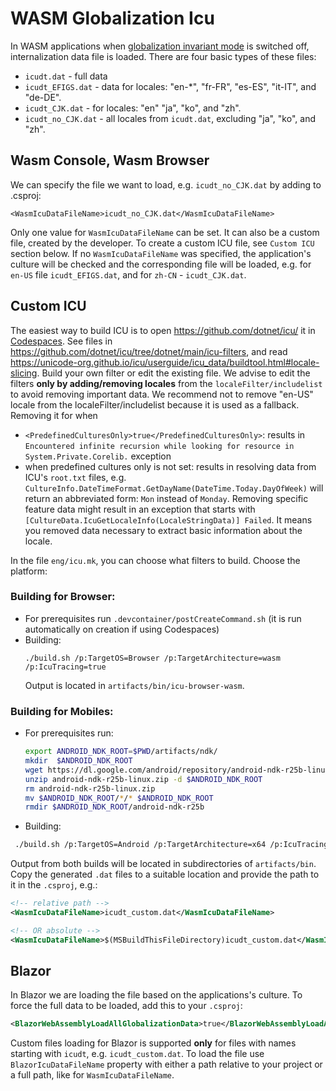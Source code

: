 # WASM Globalization Icu

In WASM applications when [globalization invariant mode](globalization-invariant-mode.md) is switched off, internalization data file is loaded. There are four basic types of these files:
- `icudt.dat` - full data
- `icudt_EFIGS.dat` - data for locales: "en-*", "fr-FR", "es-ES", "it-IT", and "de-DE".
- `icudt_CJK.dat` - for locales: "en" "ja", "ko", and "zh".
- `icudt_no_CJK.dat` - all locales from `icudt.dat`, excluding "ja", "ko", and "zh".

## Wasm Console, Wasm Browser

We can specify the file we want to load, e.g. `icudt_no_CJK.dat` by adding to .csproj:
```
<WasmIcuDataFileName>icudt_no_CJK.dat</WasmIcuDataFileName>
```
Only one value for `WasmIcuDataFileName` can be set. It can also be a custom file, created by the developer. To create a custom ICU file, see `Custom ICU` section below. If no `WasmIcuDataFileName` was specified, the application's culture will be checked and the corresponding file will be loaded, e.g. for `en-US` file `icudt_EFIGS.dat`, and for `zh-CN` - `icudt_CJK.dat`.

## Custom ICU

The easiest way to build ICU is to open https://github.com/dotnet/icu/ it in [Codespaces](docs\workflow\Codespaces.md). See files in https://github.com/dotnet/icu/tree/dotnet/main/icu-filters, and read https://unicode-org.github.io/icu/userguide/icu_data/buildtool.html#locale-slicing. Build your own filter or edit the existing file.
We advise to edit the filters **only by adding/removing locales** from the `localeFilter/includelist` to avoid removing important data. We recommend not to remove "en-US" locale from the localeFilter/includelist because it is used as a fallback. Removing it for when
- `<PredefinedCulturesOnly>true</PredefinedCulturesOnly>`: results in `Encountered infinite recursion while looking for resource in System.Private.Corelib.` exception
- when predefined cultures only is not set: results in resolving data from ICU's `root.txt` files, e.g. `CultureInfo.DateTimeFormat.GetDayName(DateTime.Today.DayOfWeek)` will return an abbreviated form: `Mon` instead of `Monday`.
Removing specific feature data might result in an exception that starts with `[CultureData.IcuGetLocaleInfo(LocaleStringData)] Failed`. It means you removed data necessary to extract basic information about the locale.

 In the file `eng/icu.mk`, you can choose what filters to build. Choose the platform:

### Building for Browser:
* For prerequisites run `.devcontainer/postCreateCommand.sh` (it is run automatically on creation if using Codespaces)
* Building:
    ```
    ./build.sh /p:TargetOS=Browser /p:TargetArchitecture=wasm /p:IcuTracing=true
    ```
  Output is located in `artifacts/bin/icu-browser-wasm`.

### Building for Mobiles:
* For prerequisites run:
    ```bash
    export ANDROID_NDK_ROOT=$PWD/artifacts/ndk/
    mkdir  $ANDROID_NDK_ROOT
    wget https://dl.google.com/android/repository/android-ndk-r25b-linux.zip
    unzip android-ndk-r25b-linux.zip -d $ANDROID_NDK_ROOT
    rm android-ndk-r25b-linux.zip
    mv $ANDROID_NDK_ROOT/*/* $ANDROID_NDK_ROOT
    rmdir $ANDROID_NDK_ROOT/android-ndk-r25b
    ```
* Building:
 ```bash
  ./build.sh /p:TargetOS=Android /p:TargetArchitecture=x64 /p:IcuTracing=true
  ```

Output from both builds will be located in subdirectories of `artifacts/bin`. Copy the generated `.dat` files to a suitable location and provide the  path to it in the `.csproj`, e.g.:

```xml
<!-- relative path -->
<WasmIcuDataFileName>icudt_custom.dat</WasmIcuDataFileName>

<!-- OR absolute -->
<WasmIcuDataFileName>$(MSBuildThisFileDirectory)icudt_custom.dat</WasmIcuDataFileName>
```

## Blazor

In Blazor we are loading the file based on the applications's culture.
To force the full data to be loaded, add this to your `.csproj`:
```xml
<BlazorWebAssemblyLoadAllGlobalizationData>true</BlazorWebAssemblyLoadAllGlobalizationData>
```
Custom files loading for Blazor is supported **only** for files with names starting with `icudt`, e.g. `icudt_custom.dat`. To load the file use `BlazorIcuDataFileName` property with either a path relative to your project or a full path, like for `WasmIcuDataFileName`.
